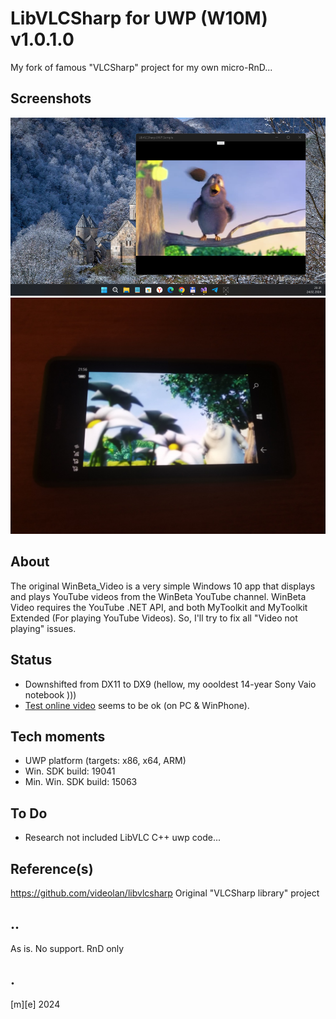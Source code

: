  # LibVLCSharp for UWP (W10M) v1.0.1.0

My fork of famous "VLCSharp" project for my own micro-RnD...


## Screenshots
![x64](/Images/shot01.png)
![ARM](/Images/shot02.png)

## About
The original WinBeta_Video is a very simple Windows 10 app that displays and plays YouTube videos 
from the WinBeta YouTube channel.
WinBeta Video requires the YouTube .NET API, and both MyToolkit and MyToolkit Extended (For playing YouTube Videos).
So, I'll try to fix all "Video not playing" issues.


## Status
- Downshifted from DX11 to DX9 (hellow, my oooldest 14-year Sony Vaio notebook )))
- [Test online video](https://download.blender.org/peach/bigbuckbunny_movies/BigBuckBunny_320x180.mp4) seems to be ok (on PC & WinPhone).


## Tech moments
- UWP platform (targets: x86, x64, ARM)
- Win. SDK build: 19041
- Min. Win. SDK build: 15063


## To Do
* Research not included LibVLC C++ uwp code...

## Reference(s)
https://github.com/videolan/libvlcsharp Original "VLCSharp library" project

## ..

As is. No support. RnD only

## .
[m][e] 2024